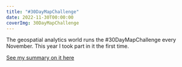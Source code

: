 ```yaml
---
title: "#30DayMapChallenge"
date: 2022-11-30T00:00:00
coverImg: 30DayMapChallenge
---
```


The geospatial analytics world runs the #30DayMapChallenge every November. This year I took part in it the first time.

<!--more-->


[See my summary on it here](https://www.linkedin.com/feed/update/urn:li:activity:7003688513904742400/)
